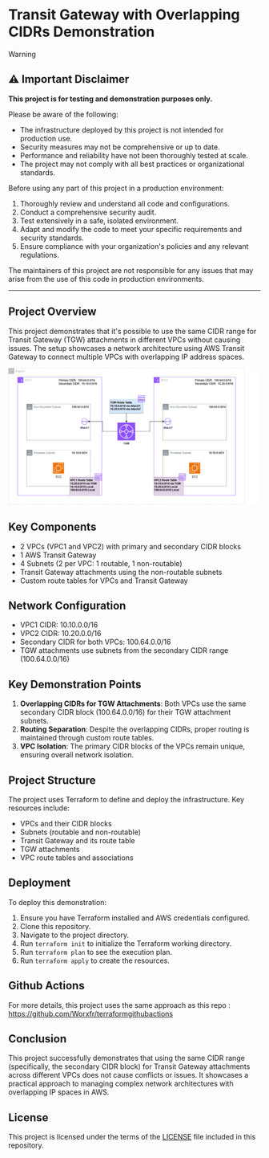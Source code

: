 # Transit Gateway with Overlapping CIDRs Demonstration

> [!WARNING]  
> ## ⚠️ Important Disclaimer
>
> **This project is for testing and demonstration purposes only.**
>
>Please be aware of the following:
>
>- The infrastructure deployed by this project is not intended for production use.
>- Security measures may not be comprehensive or up to date.
>- Performance and reliability have not been thoroughly tested at scale.
>- The project may not comply with all best practices or organizational standards.
>
>Before using any part of this project in a production environment:
>
>1. Thoroughly review and understand all code and configurations.
>2. Conduct a comprehensive security audit.
>3. Test extensively in a safe, isolated environment.
>4. Adapt and modify the code to meet your specific requirements and security standards.
>5. Ensure compliance with your organization's policies and any relevant regulations.
>
>The maintainers of this project are not responsible for any issues that may arise from the use of this code in production environments.
---


## Project Overview

This project demonstrates that it's possible to use the same CIDR range for Transit Gateway (TGW) attachments in different VPCs without causing issues. The setup showcases a network architecture using AWS Transit Gateway to connect multiple VPCs with overlapping IP address spaces.

![TerrAWAN Architecture Overview](img/terraform-examples-tgwarch.png)

## Key Components

- 2 VPCs (VPC1 and VPC2) with primary and secondary CIDR blocks
- 1 AWS Transit Gateway
- 4 Subnets (2 per VPC: 1 routable, 1 non-routable)
- Transit Gateway attachments using the non-routable subnets
- Custom route tables for VPCs and Transit Gateway

## Network Configuration

- VPC1 CIDR: 10.10.0.0/16
- VPC2 CIDR: 10.20.0.0/16
- Secondary CIDR for both VPCs: 100.64.0.0/16
- TGW attachments use subnets from the secondary CIDR range (100.64.0.0/16)

## Key Demonstration Points

1. **Overlapping CIDRs for TGW Attachments**: Both VPCs use the same secondary CIDR block (100.64.0.0/16) for their TGW attachment subnets.
2. **Routing Separation**: Despite the overlapping CIDRs, proper routing is maintained through custom route tables.
3. **VPC Isolation**: The primary CIDR blocks of the VPCs remain unique, ensuring overall network isolation.

## Project Structure

The project uses Terraform to define and deploy the infrastructure. Key resources include:

- VPCs and their CIDR blocks
- Subnets (routable and non-routable)
- Transit Gateway and its route table
- TGW attachments
- VPC route tables and associations

## Deployment

To deploy this demonstration:

1. Ensure you have Terraform installed and AWS credentials configured.
2. Clone this repository.
3. Navigate to the project directory.
4. Run `terraform init` to initialize the Terraform working directory.
5. Run `terraform plan` to see the execution plan.
6. Run `terraform apply` to create the resources.

## Github Actions 

For more details, this project uses the same approach as this repo : https://github.com/Worxfr/terraformgithubactions

## Conclusion

This project successfully demonstrates that using the same CIDR range (specifically, the secondary CIDR block) for Transit Gateway attachments across different VPCs does not cause conflicts or issues. It showcases a practical approach to managing complex network architectures with overlapping IP spaces in AWS.

## License

This project is licensed under the terms of the [LICENSE](LICENSE) file included in this repository.
